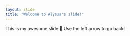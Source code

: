```yaml
---
layout: slide
title: "Welcome to Alyssa's slide!"
---
```

This is my awesome slide :tada:
Use the left arrow to go back!
